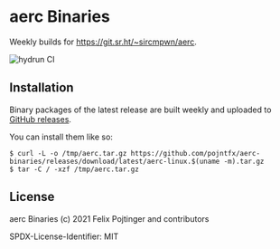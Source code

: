 # aerc Binaries

Weekly builds for https://git.sr.ht/~sircmpwn/aerc.

![hydrun CI](https://github.com/pojntfx/aerc-binaries/workflows/hydrun%20CI/badge.svg)

## Installation

Binary packages of the latest release are built weekly and uploaded to [GitHub releases](https://github.com/pojntfx/aerc-binaries/releases).

You can install them like so:

```shell
$ curl -L -o /tmp/aerc.tar.gz https://github.com/pojntfx/aerc-binaries/releases/download/latest/aerc-linux.$(uname -m).tar.gz
$ tar -C / -xzf /tmp/aerc.tar.gz
```

## License

aerc Binaries (c) 2021 Felix Pojtinger and contributors

SPDX-License-Identifier: MIT
